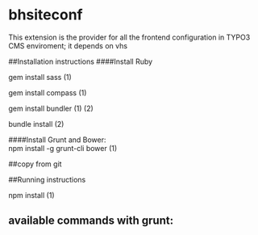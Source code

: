 # bhsiteconf
This extension is the provider for all the frontend configuration in TYPO3 CMS enviroment;
it depends on vhs 
                                                                      
##Installation instructions 
####Install Ruby
               
gem install sass (1)

gem install compass (1)

gem install bundler (1) (2)

bundle install (2)

####Install Grunt and Bower:  
npm install -g grunt-cli bower (1)


##copy from git

##Running instructions

npm install (1)

## available commands with grunt: